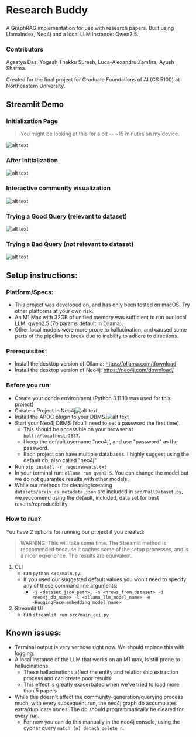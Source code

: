 # Research Buddy
### 
A GraphRAG implementation for use with research papers. Built using LlamaIndex, Neo4j and a local LLM instance: Qwen2.5. 

### Contributors
Agastya Das, Yogesh Thakku Suresh, Luca-Alexandru Zamfira, Ayush Sharma.

Created for the final project for Graduate Foundations of AI (CS 5100) at Northeastern University.

## Streamlit Demo 
### Initialization Page
> You might be looking at this for a bit -- ~15 minutes on my device. 
> 
![alt text](images/loading_streamlit.gif)
### After Initialization
![alt text](images/initialized_streamlit.png)
### Interactive community visualization
![alt text](images/community_vis.gif)
### Trying a Good Query (relevant to dataset)
![alt text](images/good_query.png)
### Trying a Bad Query (_not_ relevant to dataset)
![alt text](images/bad_query.png)

## Setup instructions:

### Platform/Specs:
- This project was developed on, and has only been tested on macOS. Try other platforms at your own risk.
- An M1 Max with 32GB of unified memory was sufficient to run our local LLM: qwen2.5 (7b params default in Ollama).
- Other local models were more prone to hallucination, and caused some parts of the pipeline to break due to inability to adhere to directions. 

### Prerequisites:
- Install the desktop version of Ollama: https://ollama.com/download
- Install the desktop version of Neo4j: https://neo4j.com/download/

### Before you run:
- Create your conda environment (Python 3.11.10 was used for this project)
- Create a Project in Neo4j![alt text](images/start_neo4j.png)
- Install the APOC plugin to your DBMS.![alt text](images/install_plugin.gif) 
- Start your Neo4j DBMS (You'll need to set a password the first time). 
  - This should be accessible on your browser at `bolt://localhost:7687`.
  - I keep the default username "neo4j', and use "password" as the password. 
  - Each project can have multiple databases. I highly suggest using the default db, also called "neo4j"
- Run `pip install -r requirements.txt`
- In your terminal run: `ollama run qwen2.5`. You can change the model but we do not guarantee results with other models.
- While our methods for cleaning/creating `datasets/arxiv_cs_metadata.json` are included in `src/PullDataset.py`, we reccomend using the default, included, data set for best results/reproducibility. 

### How to run?
You have 2 options for running our project if you created:
> WARNING: This will take some time. The Streamlit method is reccomended because it caches some of the setup processes, and is a nicer experience. The results are equivalent. 
1. CLI
	- run `python src/main.py`. 
	- If you used our suggested default values you won't need to specify any of these command line arguments:
    	- ` -j <dataset_json_path>, -n <nrows_from_dataset> -d <neo4j_db_name> -l <ollama_llm_model_name> -e <HuggingFace_embedding_model_name> `
2. Streamlit UI
   - run `streamlit run src/main_gui.py`

## Known issues:
- Terminal output is very verbose right now. We should replace this with logging.
- A local instance of the LLM that works on an M1 max, is still prone to hallucinations. 
  - These hallucinations affect the entity and relationship extraction process and can create poor results
  - This effect is greatly exacerbated when we've tried to load more than 5 papers
- While this doesn't affect the community-generation/querying process much, with every subsequent run, the neo4j graph db accumulates extra/duplicate nodes. The db should programmatically be cleared for every run. 
  - For now you can do this manually in the neo4j console, using the cypher query  `match (n) detach delete n`.
  